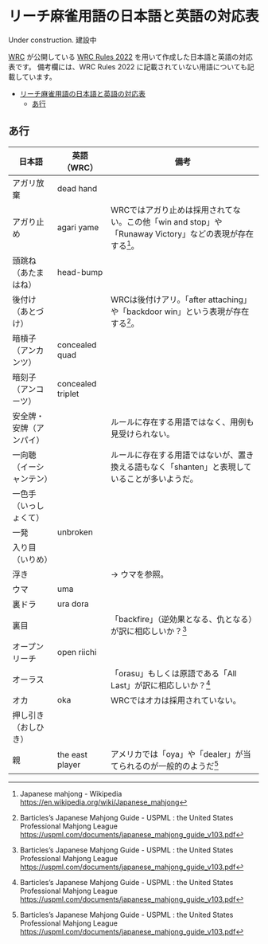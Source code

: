 # リーチ麻雀用語の日本語と英語の対応表

Under construction.
建設中

[WRC](https://www.worldriichi.org/) が公開している [WRC Rules 2022](https://static1.squarespace.com/static/634a7884c297a25f06589b79/t/636136c78306ca6579c03fd0/1667315409318/WRC_Rules_2022_20220708_site.pdf) を用いて作成した日本語と英語の対応表です。
備考欄には、WRC Rules 2022 に記載されていない用語についても記載しています。

- [リーチ麻雀用語の日本語と英語の対応表](#リーチ麻雀用語の日本語と英語の対応表)
  - [あ行](#あ行)

## あ行

| 日本語 | 英語（WRC） | 備考  |
| -- | -- | -- |
| アガリ放棄  | dead hand |                |
| アガり止め  | agari yame | WRCではアガり止めは採用されてない。この他「win and stop」や「Runaway Victory」などの表現が存在する[^1]。 |
| 頭跳ね（あたまはね）     | head-bump |                |
| 後付け（あとづけ）       |      | WRCは後付けアリ。「after attaching」や「backdoor win」という表現が存在する[^2]。 |
| 暗槓子（アンカンツ）     | concealed quad |                |
| 暗刻子（アンコーツ）     | concealed triplet |                |
| 安全牌・安牌（アンパイ） |      | ルールに存在する用語ではなく、用例も見受けられない。 |
| 一向聴（イーシャンテン） |      | ルールに存在する用語ではないが、置き換える語もなく「shanten」と表現していることが多いようだ。 |
| 一色手（いっしょくて）   |      |                |
| 一発 | unbroken |  |
| 入り目（いりめ） |      |                |
| 浮き |      | → ウマを参照。 |
| ウマ  | uma |  |
| 裏ドラ | ura dora |  |
| 裏目 |      | 「backfire」（逆効果となる、仇となる）が訳に相応しいか？[^2] |
| オープンリーチ | open riichi |                |
| オーラス |      | 「orasu」もしくは原語である「All Last」が訳に相応しいか？[^2] |
| オカ                     | oka | WRCではオカは採用されていない。 |
| 押し引き（おしひき）     |      |                |
| 親                       | the east player | アメリカでは「oya」や「dealer」が当てられるのが一般的のようだ[^2] |

[^1]: Japanese mahjong - Wikipedia <https://en.wikipedia.org/wiki/Japanese_mahjong>
[^2]: Barticles’s Japanese Mahjong Guide - USPML : the United States Professional Mahjong League <https://uspml.com/documents/japanese_mahjong_guide_v103.pdf>
